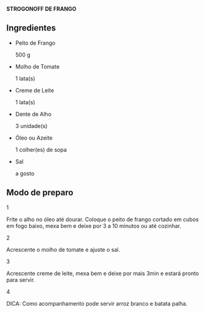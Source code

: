 **STROGONOFF DE FRANGO** 



## Ingredientes

- Peito de Frango

  500 g

- Molho de Tomate

  1 lata(s)

- Creme de Leite

  1 lata(s)

- Dente de Alho

  3 unidade(s)

- Óleo ou Azeite

  1 colher(es) de sopa

- Sal

   a gosto

## Modo de preparo

1

Frite o alho no óleo até dourar. Coloque o peito de frango cortado em cubos em fogo baixo, mexa bem e deixe por 3 a 10 minutos ou até cozinhar.

2

Acrescente o molho de tomate e ajuste o sal.

3

Acrescente creme de leite, mexa bem e deixe por mais 3min e estará pronto para servir.

4

DICA: Como acompanhamento pode servir arroz branco e batata palha.

